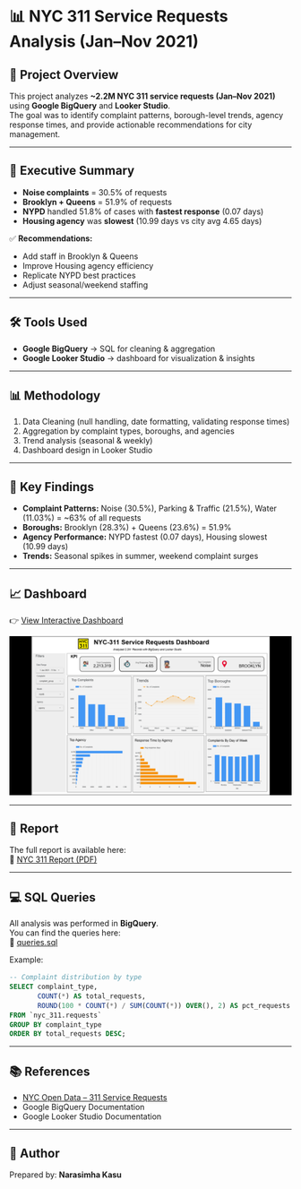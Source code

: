 # 📊 NYC 311 Service Requests Analysis (Jan–Nov 2021)

## 📌 Project Overview
This project analyzes **~2.2M NYC 311 service requests (Jan–Nov 2021)** using **Google BigQuery** and **Looker Studio**.  
The goal was to identify complaint patterns, borough-level trends, agency response times, and provide actionable recommendations for city management.

---

## 🚀 Executive Summary
- **Noise complaints** = 30.5% of requests  
- **Brooklyn + Queens** = 51.9% of requests  
- **NYPD** handled 51.8% of cases with **fastest response** (0.07 days)  
- **Housing agency** was **slowest** (10.99 days vs city avg 4.65 days)  

✅ **Recommendations:**  
- Add staff in Brooklyn & Queens  
- Improve Housing agency efficiency  
- Replicate NYPD best practices  
- Adjust seasonal/weekend staffing  

---

## 🛠️ Tools Used
- **Google BigQuery** → SQL for cleaning & aggregation  
- **Google Looker Studio** → dashboard for visualization & insights  

---

## 📊 Methodology
1. Data Cleaning (null handling, date formatting, validating response times)  
2. Aggregation by complaint types, boroughs, and agencies  
3. Trend analysis (seasonal & weekly)  
4. Dashboard design in Looker Studio  

---

## 🔑 Key Findings
- **Complaint Patterns:** Noise (30.5%), Parking & Traffic (21.5%), Water (11.03%)  = ~63% of all requests  
- **Boroughs:** Brooklyn (28.3%) + Queens (23.6%) = 51.9%  
- **Agency Performance:** NYPD fastest (0.07 days), Housing slowest (10.99 days)  
- **Trends:** Seasonal spikes in summer, weekend complaint surges  

---

## 📈 Dashboard
👉 [View Interactive Dashboard](https://lookerstudio.google.com/s/n3tNCQ5nie8)  

![Dashboard Preview](dashboards/nyc311_dashboard.png)

---

## 📄 Report
The full report is available here:  
📑 [NYC 311 Report (PDF)](report/nyc311_report.pdf)

---

## 💻 SQL Queries
All analysis was performed in **BigQuery**.  
You can find the queries here:  
📂 [queries.sql](/queries.sql)

Example:

```sql
-- Complaint distribution by type
SELECT complaint_type, 
       COUNT(*) AS total_requests,
       ROUND(100 * COUNT(*) / SUM(COUNT(*)) OVER(), 2) AS pct_requests
FROM `nyc_311.requests`
GROUP BY complaint_type
ORDER BY total_requests DESC;
```

---

## 📚 References
- [NYC Open Data – 311 Service Requests](https://opendata.cityofnewyork.us/)  
- Google BigQuery Documentation  
- Google Looker Studio Documentation  

---

## 👤 Author
Prepared by: **Narasimha Kasu**
